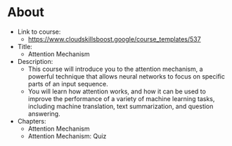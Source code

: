 # About
- Link to course:
    - https://www.cloudskillsboost.google/course_templates/537
- Title:
    - Attention Mechanism
- Description: 
    - This course will introduce you to the attention mechanism, a powerful technique that allows neural networks to focus on specific parts of an input sequence.
    - You will learn how attention works, and how it can be used to improve the performance of a variety of machine learning tasks, including machine translation, text summarization, and question answering.
- Chapters:
    - Attention Mechanism
    - Attention Mechanism: Quiz
